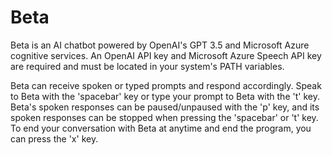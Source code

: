 # Beta
Beta is an AI chatbot powered by OpenAI's GPT 3.5 and Microsoft Azure cognitive services. An OpenAI API key and Microsoft Azure Speech API key are required and must be located in your system's PATH variables.

Beta can receive spoken or typed prompts and respond accordingly. Speak to Beta with the 'spacebar' key or type your prompt to Beta with the 't' key. Beta's spoken responses can be paused/unpaused with the 'p' key, and its spoken responses can be stopped when pressing the 'spacebar' or 't' key. To end your conversation with Beta at anytime and end the program, you can press the 'x' key.
